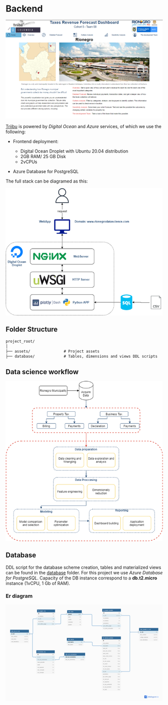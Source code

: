 # Backend

![image info](./assets/Home_ss.PNG)

[Triibu](www.rionegrodatascience.com "Frontend") is powered by _Digital Ocean_ and _Azure_ services, of which we use the following:

- Frontend deployment:
  - Digital Ocean Droplet with Ubuntu 20.04 distribution
  - 2GB RAM/ 25 GB Disk
  - 2vCPUs

- Azure Database for PostgreSQL

The full stack can be diagramed as this:

![image info](./assets/Architecture.png)

## Folder Structure

```
project_root/
│
├── assets/               # Project assets
├── database/             # Tables, dimensions and views DDL scripts
```
## Data science workflow

![image info](./assets/DS_Workflow.png)

## Database

DDL script for the database scheme creation, tables and materialized views can be found in the [database](../-/tree/master/database) folder. For this project we use _Azure Database for PostgreSQL_. Capacity of the DB instance correspond to a **db.t2.micro** instance (1vCPU, 1 Gb of RAM). 

### Er diagram

![image info](./assets/ER_diagram.png)

